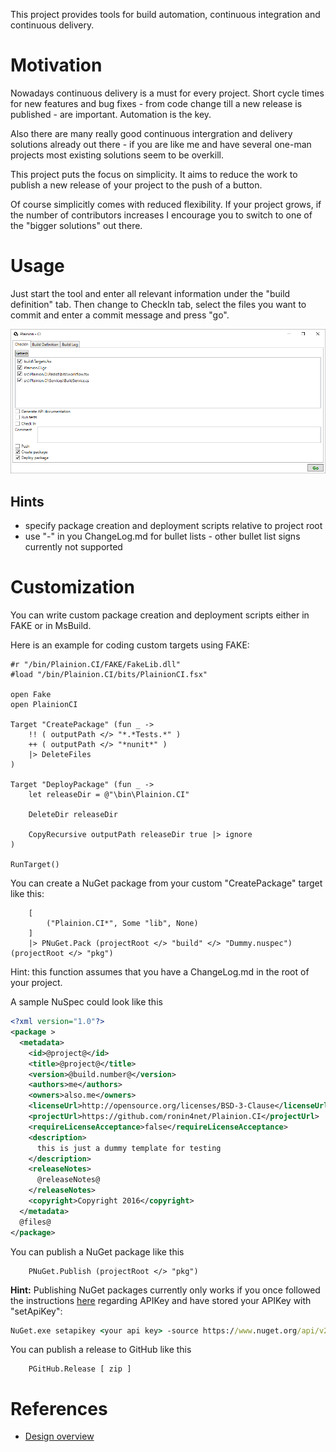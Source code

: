 
This project provides tools for build automation, continuous integration and continuous delivery.

# Motivation

Nowadays continuous delivery is a must for every project. Short cycle times for new features and 
bug fixes - from code change till a new release is published - are important. Automation is the key.

Also there are many really good continuous intergration and delivery solutions already out there - 
if you are like me and have several one-man projects most existing solutions seem to be overkill.

This project puts the focus on simplicity. It aims to reduce the work to publish a new release of
your project to the push of a button.

Of course simplicitly comes with reduced flexibility. If your project grows, if the number of contributors
increases I encourage you to switch to one of the "bigger solutions" out there.

# Usage

Just start the tool and enter all relevant information under the "build definition" tab.
Then change to CheckIn tab, select the files you want to commit and enter a commit message and press "go".

![](doc/Overview.png)

## Hints

* specify package creation and deployment scripts relative to project root
* use "-" in you ChangeLog.md for bullet lists - other bullet list signs currently not supported

# Customization

You can write custom package creation and deployment scripts either in FAKE or in MsBuild.

Here is an example for coding custom targets using FAKE:

```F#
#r "/bin/Plainion.CI/FAKE/FakeLib.dll"
#load "/bin/Plainion.CI/bits/PlainionCI.fsx"

open Fake
open PlainionCI

Target "CreatePackage" (fun _ ->
    !! ( outputPath </> "*.*Tests.*" )
    ++ ( outputPath </> "*nunit*" )
    |> DeleteFiles
)

Target "DeployPackage" (fun _ ->
    let releaseDir = @"\bin\Plainion.CI"

    DeleteDir releaseDir

    CopyRecursive outputPath releaseDir true |> ignore
)

RunTarget()
```

You can create a NuGet package from your custom "CreatePackage" target like this:

```F#
    [
        ("Plainion.CI*", Some "lib", None)
    ]
    |> PNuGet.Pack (projectRoot </> "build" </> "Dummy.nuspec") (projectRoot </> "pkg")
```

Hint: this function assumes that you have a ChangeLog.md in the root of your project.

A sample NuSpec could look like this

```Xml
<?xml version="1.0"?>
<package >
  <metadata>
    <id>@project@</id>
    <title>@project@</title>
    <version>@build.number@</version>
    <authors>me</authors>
    <owners>also.me</owners>
    <licenseUrl>http://opensource.org/licenses/BSD-3-Clause</licenseUrl>
    <projectUrl>https://github.com/ronin4net/Plainion.CI</projectUrl>
    <requireLicenseAcceptance>false</requireLicenseAcceptance>
    <description>
      this is just a dummy template for testing
    </description>
    <releaseNotes>
      @releaseNotes@
    </releaseNotes>
    <copyright>Copyright 2016</copyright>
  </metadata>
  @files@
</package>
```

You can publish a NuGet package like this 

```F#
    PNuGet.Publish (projectRoot </> "pkg")
```

**Hint:** Publishing NuGet packages currently only works if you once followed the instructions [here](https://docs.nuget.org/ndocs/create-packages/publish-a-package) 
regarding APIKey and have stored your APIKey with "setApiKey":

```cmd
NuGet.exe setapikey <your api key> -source https://www.nuget.org/api/v2/package
```


You can publish a release to GitHub like this

```F#
    PGitHub.Release [ zip ]
```

# References

* [Design overview](doc/Design.md)
